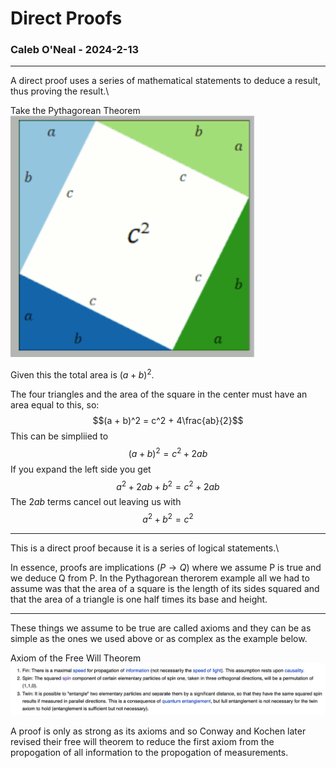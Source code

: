 # Direct Proofs
### Caleb O'Neal - 2024-2-13
---

A direct proof uses a series of mathematical statements to deduce a result, thus proving the result.\

Take the Pythagorean Theorem\
![](../resources/pythagorean.png)

Given this the total area is $(a + b)^2$.

The four triangles and the area of the square in the center must have an area equal to this, so:
$$(a + b)^2 = c^2 + 4\frac{ab}{2}$$
This can be simpliied to
$$(a+b)^2=c^2 + 2ab$$
If you expand the left side you get
$$a^2+2ab+b^2=c^2+2ab$$
The $2ab$ terms cancel out leaving us with
$$a^2+b^2=c^2$$

---

This is a direct proof because it is a series of logical statements.\

In essence, proofs are implications ($P \to Q$) where we assume P is true and we deduce Q from P. In the Pythagorean therorem example all we had to assume was that the area of a square is the length of its sides squared and that the area of a triangle is one half times its base and height.

--- 

These things we assume to be true are called axioms and they can be as simple as the ones we used above or as complex as the example below.

Axiom of the Free Will Theorem
![](../resources/free-will.png)

A proof is only as strong as its axioms and so Conway and Kochen later revised their free will theorem to reduce the first axiom from the propogation of all information to the propogation of measurements.
